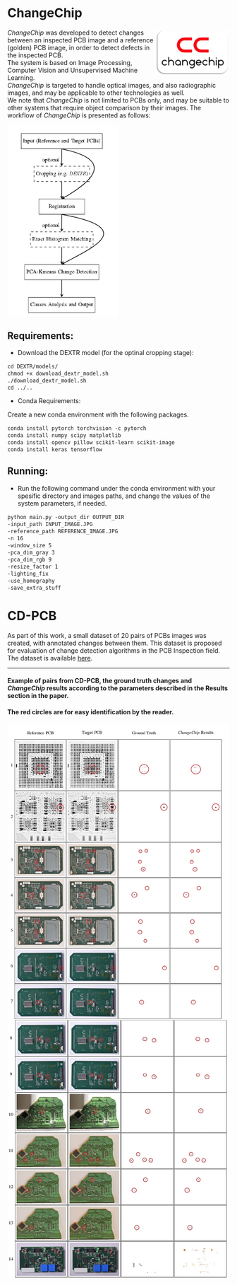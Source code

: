 # ChangeChip
<img align="right" width="170" src="CC_logo.png">

*ChangeChip* was developed to detect changes between an inspected PCB image and a reference (golden) PCB image, in order to detect defects in the inspected PCB.\
The system is based on Image Processing, Computer Vision and Unsupervised Machine Learning.\
*ChangeChip* is targeted to handle optical images, and also radiographic images, and may be applicable to other technologies as well.\
We note that *ChangeChip* is not limited to PCBs only, and may be suitable to other systems that require object comparison by their images.
The workflow of *ChangeChip* is presented as follows:

<img align="center" width="250" height="" src="workflow.PNG">

## Requirements:
- Download the DEXTR model (for the optinal cropping stage):
```
cd DEXTR/models/
chmod +x download_dextr_model.sh
./download_dextr_model.sh
cd ../..
```
- Conda Requirements:

Create a new conda environment with the following packages.
```
conda install pytorch torchvision -c pytorch
conda install numpy scipy matplotlib
conda install opencv pillow scikit-learn scikit-image
conda install keras tensorflow
```
## Running:
- Run the following command under the conda environment with your spesific directory and images paths, and change the values of the system parameters, if needed.
```
python main.py -output_dir OUTPUT_DIR 
-input_path INPUT_IMAGE.JPG 
-reference_path REFERENCE_IMAGE.JPG 
-n 16 
-window_size 5 
-pca_dim_gray 3
-pca_dim_rgb 9
-resize_factor 1
-lighting_fix
-use_homography
-save_extra_stuff
```
# CD-PCB
As part of this work, a small dataset of 20 pairs of PCBs images was created, with annotated changes between them. This dataset is proposed for evaluation of change detection algorithms in the PCB Inspection field. The dataset is available [here](https://drive.google.com/file/d/1b1GFuKS88nKaH-Nfx2XmlhwulUxMwwBA/view?usp=sharing).

---

#### Example of pairs from CD-PCB, the ground truth changes and *ChangeChip* results according to the parameters described in the Results section in the paper. 
#### The red circles are for easy identification by the reader.

<img align="center" src="cd_pcb_results_a.jpg">
<img align="center" src="cd_pcb_results_b.jpg">

